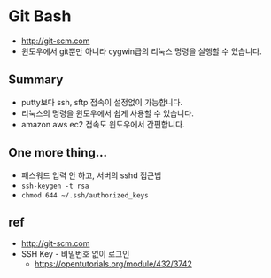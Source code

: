 # Git Bash
- http://git-scm.com
- 윈도우에서 git뿐만 아니라 cygwin급의 리눅스 명령을 실행할 수 있습니다.

## Summary
- putty보다 ssh, sftp 접속이 설정없이 가능합니다.
- 리눅스의 명령을 윈도우에서 쉽게 사용할 수 있습니다.
- amazon aws ec2 접속도 윈도우에서 간편합니다.

## One more thing...
- 패스워드 입력 안 하고, 서버의 sshd 접근법
- `ssh-keygen -t rsa`
- `chmod 644 ~/.ssh/authorized_keys`


## ref
- http://git-scm.com
- SSH Key - 비밀번호 없이 로그인
  * https://opentutorials.org/module/432/3742

